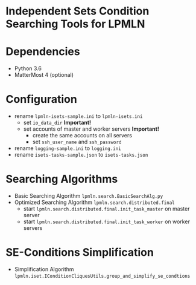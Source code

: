 # Independent Sets Condition Searching Tools for LPMLN
# Dependencies
+ Python 3.6
+ MatterMost 4 (optional)

# Configuration
+ rename `lpmln-isets-sample.ini` to `lpmln-isets.ini` 
    + set `io_data_dir` **Important!**
    + set accounts of master and worker servers **Important!**
        + create the same accounts on all servers
        + set `ssh_user_name` and `ssh_password` 
+ rename `logging-sample.ini` to `logging.ini` 
+ rename `isets-tasks-sample.json` to `isets-tasks.json` 


# Searching Algorithms
+ Basic Searching Algorithm `lpmln.search.BasicSearchAlg.py` 
+ Optimized Searching Algorithm `lpmln.search.distributed.final`
    + start `lpmln.search.distributed.final.init_task_master` on master server
    + start `lpmln.search.distributed.final.init_task_worker` on worker servers
    
# SE-Conditions Simplification
+ Simplification Algorithm `lpmln.iset.IConditionCliquesUtils.group_and_simplify_se_condtions`